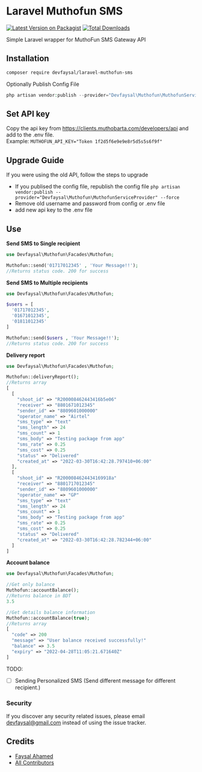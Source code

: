 # Laravel Muthofun SMS
[![Latest Version on Packagist](https://img.shields.io/packagist/v/devfaysal/laravel-muthofun-sms.svg)](https://packagist.org/packages/devfaysal/laravel-muthofun-sms)
[![Total Downloads](https://img.shields.io/packagist/dt/devfaysal/laravel-muthofun-sms.svg)](https://packagist.org/packages/devfaysal/laravel-muthofun-sms)

Simple Laravel wrapper for MuthoFun SMS Gateway API

## Installation

```bash
composer require devfaysal/laravel-muthofun-sms
```

Optionally Publish Config File

```php 
php artisan vendor:publish --provider="Devfaysal\Muthofun\MuthofunServiceProvider" 
```
## Set API key

Copy the api key from https://clients.muthobarta.com/developers/api and add to the .env file.  
Example:
```MUTHOFUN_API_KEY="Token 1f2d5f6e9e9e8r5d5s5s6f9f"```

## Upgrade Guide
If you were using the old API, follow the steps to upgrade
- If you publised the config file, republish the config file   ```php artisan vendor:publish --provider="Devfaysal\Muthofun\MuthofunServiceProvider" --force ```
- Remove old username and password from config or .env file
- add new api key to the .env file

## Use

**Send SMS to Single recipient**

```php 
use Devfaysal\Muthofun\Facades\Muthofun; 

Muthofun::send('01717012345' , 'Your Message!!');
//Returns status code. 200 for success
```

**Send SMS to Multiple recipients**

```php
use Devfaysal\Muthofun\Facades\Muthofun; 

$users = [
  '01717012345', 
  '01671012345', 
  '01811012345'
]

Muthofun::send($users , 'Your Message!!');
//Returns status code. 200 for success

```
**Delivery report**

```php
use Devfaysal\Muthofun\Facades\Muthofun;

Muthofun::deliveryReport();
//Returns array
[
  [
    "shoot_id" => "R200008462443416b5e06"
    "receiver" => "8801671012345"
    "sender_id" => "8809601000000"
    "operator_name" => "Airtel"
    "sms_type" => "text"
    "sms_length" => 24
    "sms_count" => 1
    "sms_body" => "Testing package from app"
    "sms_rate" => 0.25
    "sms_cost" => 0.25
    "status" => "Delivered"
    "created_at" => "2022-03-30T16:42:28.797410+06:00"
  ],
  [
    "shoot_id" => "R2000084624434169918a"
    "receiver" => "8801717012345"
    "sender_id" => "8809601000000"
    "operator_name" => "GP"
    "sms_type" => "text"
    "sms_length" => 24
    "sms_count" => 1
    "sms_body" => "Testing package from app"
    "sms_rate" => 0.25
    "sms_cost" => 0.25
    "status" => "Delivered"
    "created_at" => "2022-03-30T16:42:28.782344+06:00"
  ]
]
```

**Account balance**

```php
use Devfaysal\Muthofun\Facades\Muthofun; 

//Get only balance
Muthofun::accountBalance();
//Returns balance in BDT
3.5

//Get details balance information
Muthofun::accountBalance(true);
//Returns array
[
  "code" => 200
  "message" => "User balance received successfully!"
  "balance" => 3.5
  "expiry" => "2022-04-28T11:05:21.671640Z"
]
```

TODO:  
- [ ] Sending Personalized SMS (Send different message for different recipient.)

### Security

If you discover any security related issues, please email devfaysal@gmail.com instead of using the issue tracker.

## Credits

- [Faysal Ahamed](https://github.com/devfaysal)
- [All Contributors](../../contributors)
